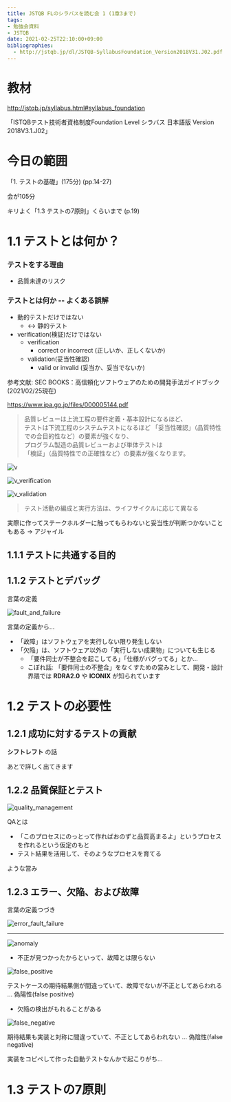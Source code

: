 ```yaml
---
title: JSTQB FLのシラバスを読む会 1 (1章3まで)
tags:
- 勉強会資料
- JSTQB
date: 2021-02-25T22:10:00+09:00
bibliographies:
  - http://jstqb.jp/dl/JSTQB-SyllabusFoundation_Version2018V31.J02.pdf
---
```



# 教材 #

http://jstqb.jp/syllabus.html#syllabus_foundation


「ISTQBテスト技術者資格制度Foundation Level シラバス 日本語版 Version 2018V3.1.J02」


# 今日の範囲 #

「1. テストの基礎」(175分) (pp.14-27)

会が105分

キリよく「1.3 テストの7原則」くらいまで (p.19)



# 1.1 テストとは何か？ #


### テストをする理由 ###

- 品質未達のリスク


### テストとは何か -- よくある誤解 ###

- 動的テストだけではない
    - <-> 静的テスト
- verification(検証)だけではない
    - verification
        - correct or incorrect (正しいか、正しくないか)
    - validation(妥当性確認)
        - valid or invalid (妥当か、妥当でないか)

参考文献: SEC BOOKS：高信頼化ソフトウェアのための開発手法ガイドブック (2021/02/25現在)

https://www.ipa.go.jp/files/000005144.pdf

> 品質レビューは上流工程の要件定義・基本設計になるほど、  
> テストは下流工程のシステムテストになるほど
> 「妥当性確認」（品質特性での合目的性など）の要素が強くなり、  
> プログラム製造の品質レビューおよび単体テストは  
> 「検証」（品質特性での正確性など）の要素が強くなります。

![v](v.drawio.png)

![v_verification](v_verification.drawio.png)

![v_validation](v_validation.drawio.png)

> テスト活動の編成と実行方法は、ライフサイクルに応じて異なる
 
実際に作ってステークホルダーに触ってもらわないと妥当性が判断つかないこともある -> アジャイル


## 1.1.1 テストに共通する目的 ##


## 1.1.2 テストとデバッグ ##

言葉の定義

![fault_and_failure](fault_and_failure.drawio.png)

言葉の定義から…

- 「故障」はソフトウェアを実行しない限り発生しない
- 「欠陥」は、ソフトウェア以外の「実行しない成果物」についても生じる
  - 「要件同士が不整合を起こしてる」「仕様がバグってる」とか…
  - こぼれ話: 「要件同士の不整合」をなくすための営みとして、開発・設計界隈では **RDRA2.0** や **ICONIX** が知られています 

# 1.2 テストの必要性 #

## 1.2.1 成功に対するテストの貢献 ##

**シフトレフト** の話

あとで詳しく出てきます

## 1.2.2 品質保証とテスト ##

![quality_management](quality_management.drawio.png)

QAとは

- 「このプロセスにのっとって作ればおのずと品質高まるよ」というプロセスを作れるという仮定のもと
- テスト結果を活用して、そのようなプロセスを育てる

ような営み

## 1.2.3 エラー、欠陥、および故障 ##

言葉の定義つづき

![error_fault_failure](error_fault_failure.drawio.png)

--- 

![anomaly](anomaly.drawio.png)

- 不正が見つかったからといって、故障とは限らない

![false_positive](false_positive.drawio.png)

テストケースの期待結果側が間違っていて、故障でないが不正としてあらわれる … 偽陽性(false positive)

- 欠陥の検出がもれることがある

![false_negative](false_negative.drawio.png)

期待結果も実装と対称に間違っていて、不正としてあらわれない … 偽陰性(false negative)

実装をコピペして作った自動テストなんかで起こりがち…


# 1.3 テストの7原則 
